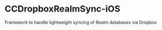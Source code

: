CCDropboxRealmSync-iOS
======================

Framework to handle lightweight syncing of Realm databases via Dropbox
